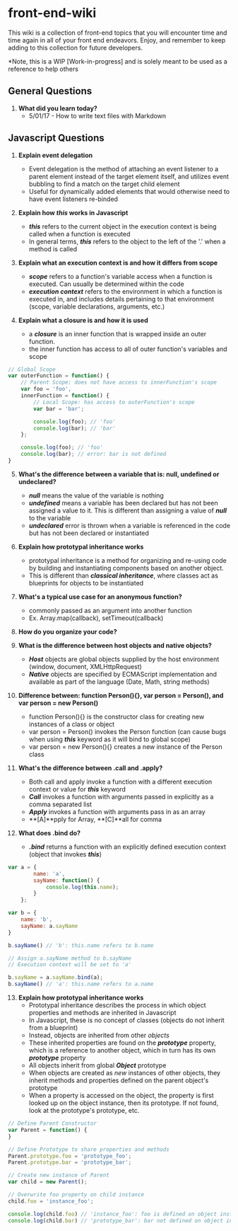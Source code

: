 # front-end-wiki

This wiki is a collection of front-end topics that you will encounter time and time again in all of your front end endeavors. Enjoy, and remember to keep adding to this collection for future developers.

*Note, this is a WIP [Work-in-progress] and is solely meant to be used as a reference to help others

## General Questions

1. **What did you learn today?**
    * 5/01/17 - How to write text files with Markdown


## Javascript Questions

1. **Explain event delegation**
    * Event delegation is the method of attaching an event listener to a parent element instead of the target element itself, and utilizes event bubbling to find a match on the target child element
    * Useful for dynamically added elements that would otherwise need to have event listeners re-binded
    
2. **Explain how *this* works in Javascript**
    * ***this*** refers to the current object in the execution context is being called when a function is executed
    * In general terms, ***this*** refers to the object to the left of the '.' when a method is called

3. **Explain what an execution context is and how it differs from scope**
    * ***scope*** refers to a function's variable access when a function is executed. Can usually be determined within the code
    * ***execution context*** refers to the environment in which a function is executed in, and includes details pertaining to that environment (scope, variable declarations, arguments, etc.)

4. **Explain what a closure is and how it is used**
	* a ***closure*** is an inner function that is wrapped inside an outer function.
	* the inner function has access to all of outer function's variables and scope

```javascript
// Global Scope
var outerFunction = function() {
	// Parent Scope: does not have access to innerFunction's scope
	var foo = 'foo',
	innerFunction = function() {
		// Local Scope: has access to outerFunction's scope
		var bar = 'bar';

		console.log(foo); // 'foo'
		console.log(bar); // 'bar'
	};

	console.log(foo); // 'foo'
	console.log(bar); // error: bar is not defined
}
```

5. **What's the difference between a variable that is: null, undefined or undeclared?**
	* ***null*** means the value of the variable is nothing
	* ***undefined*** means a variable has been declared but has not been assigned a value to it. This is different than assigning a value of ***null*** to the variable
	* ***undeclared*** error is thrown when a variable is referenced in the code but has not been declared or instantiated

6. **Explain how prototypal inheritance works**
	* prototypal inheritance is a method for organizing and re-using code by building and instantiating components based on another object.
	* This is different than ***classical inheritance***, where classes act as blueprints for objects to be instantiated

7. **What's a typical use case for an anonymous function?**
	* commonly passed as an argument into another function
	* Ex. Array.map(callback), setTimeout(callback)

8. **How do you organize your code?**

9. **What is the difference between host objects and native objects?**
	* ***Host*** objects are global objects supplied by the host environment (window, document, XMLHttpRequest)
	* ***Native*** objects are specified by ECMAScript implementation and available as part of the language (Date, Math, string methods)

10. **Difference between: function Person(){}, var person = Person(), and var person = new Person()**
	* function Person(){} is the constructor class for creating new instances of a class or object
	* var person = Person() invokes the Person function (can cause bugs when using ***this*** keyword as it will bind to global scope)
	* var person = new Person(){} creates a new instance of the Person class

11. **What's the difference between .call and .apply?**
	* Both call and apply invoke a function with a different execution context or value for ***this*** keyword
	* ***Call*** invokes a function with arguments passed in explicitly as a comma separated list
	* ***Apply*** invokes a function with arguments pass in as an array
	* **[A]**pply for Array, **[C]**all for comma

12. **What does .bind do?**
	* ***.bind*** returns a function with an explicitly defined execution context (object that invokes ***this***)

```javascript
var a = {
		name: 'a',
		sayName: function() {
			console.log(this.name);
		}
	};

var b = {
	name: 'b',
	sayName: a.sayName
}

b.sayName() // 'b': this.name refers to b.name

// Assign a.sayName method to b.sayName
// Execution context will be set to 'a'

b.sayName = a.sayName.bind(a);
b.sayName() // 'a': this.name refers to a.name
```

13. **Explain how prototypal inheritance works**
	* Prototypal inheritance describes the process in which object properties and methods are inherited in Javascript
	* In Javascript, these is no concept of classes (objects do not inherit from a blueprint)
	* Instead, objects are inherited from other *objects*
	* These inherited properties are found on the *__prototype__* property, which is a reference to another object, which in turn has its own *__prototype__* property
	* All objects inherit from global ***Object*** prototype
	* When objects are created as *new* instances of other objects, they inherit methods and properties defined on the parent object's prototype
	* When a property is accessed on the object, the property is first looked up on the object instance, then its prototype. If not found, look at the prototype's prototype, etc.

```javascript
// Define Parent Constructor 
var Parent = function() {
}

// Define Prototype to share properties and methods
Parent.prototype.foo = 'prototype_foo';
Parent.prototype.bar = 'prototype_bar';

// Create new instance of Parent
var child = new Parent();

// Overwrite foo property on child instance
child.foo = 'instance_foo';

console.log(child.foo) // 'instance_foo': foo is defined on object instance
console.log(child.bar) // 'prototype_bar': bar not defined on object instance, so we look at prototype of child for bar property, which is found on Parent.prototype
``` 




